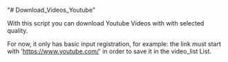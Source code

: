 "# Download_Videos_Youtube" 


With this script you can download Youtube Videos with with selected quality.

For now, it only has basic input registration, for example: the link must start with 'https://www.youtube.com/' in order to save it in the video_list List.


